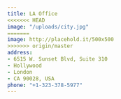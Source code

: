 ```yaml
---
title: LA Office
<<<<<<< HEAD
image: "/uploads/city.jpg"
=======
image: http://placehold.it/500x500
>>>>>>> origin/master
address:
- 6515 W. Sunset Blvd, Suite 310
- Hollywood
- London
- CA 90028, USA
phone: "+1-323-378-5977"
---
```


